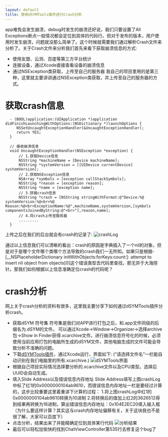 ```yaml
---
layout: default
title: 使用dSYMTools插件进行Crash分析
---
```


app难免会发生崩溃，debug时发生的崩溃还好说，我们只要设置了All Exceptions断点一般情况都会定位到具体的代码行。但对于发布的版本，用户使用时发生崩溃，问题就没那么简单了。这个时候就需要我们通过解析Crash文件来分析了。关于Crash文件来分析我们首先来看下获取崩溃信息的方式:
- 使用友盟、云测、百度等第三方平台统计
- 连接设备，通过Xcode直接查看设备的崩溃信息
- 通过NSException类获取，上传至自己的服务器
我自己的项目里用的是第三种，这里就主要讲讲通过NSException类获取，并上传至自己的服务器的方式。
# 获取crash信息

```
  - (BOOL)application:(UIApplication *)application didFinishLaunchingWithOptions:(NSDictionary *)launchOptions {
     NSSetUncaughtExceptionHandler(&UncaughtExceptionHandler);
     return YES;
  }

  // 接收崩溃信息
  void UncaughtExceptionHandler(NSException *exception) {
      // 1.获取Device信息
      NSString *machineName = [Device machineName];
      NSString *systemVersion = [[UIDevice currentDevice] systemVersion];
      // 2.获取NSException信息
      NSArray *symbols = [exception callStackSymbols];
      NSString *reason = [exception reason];
      NSString *name = [exception name];
      // 3.拼接crash信息
      NSString *crash = [NSString stringWithFormat:@"Device:%@ systemVersion:%@<br>%@ Reason:%@<br>ExceptionName:%@",machineName,systemVersion,[symbols componentsJoinedByString:@"<br>"],reason,name];
      // 4.将crash上传至服务器
      .........
  }
```

上传之后在我们的后台就会有crash的记录了:
![crashLog](http://upload-images.jianshu.io/upload_images/2427856-b9f5ef3229918e7a.png?imageMogr2/auto-orient/strip%7CimageView2/2/w/1240)

通过以上信息我们可以清晰的看出：crash的原因是字典插入了一个nil的对象，但是对于是哪个文件哪个类哪个方法导致的crash我们一无所知。如果只是根据-[__NSPlaceholderDictionary initWithObjects:forKeys:count:]: attempt to insert nil object from objects[0]这个错误类型去代码里查找，那无异于大海捞针。那我们如何根据以上信息准确定位crash的代码呢？
# crash分析
网上关于crash分析的资料有很多，这里我主要分享下如何通过dSYMTools插件分析crash。
- 获取dSYM 符号集
符号集是我们对APP进行打包之后，和.app文件同级的后缀名为.dSYM的文件。
可以通过Xcode->Window->Organizer->选择archive包->Show in Finder获得.xcarchive文件。进行崩溃信息符号化的时候，必须使用当前应用打包的电脑所生成的dSYM文件，其他电脑生成的文件可能会导致分析不准确的问题。
- 下载[dSYMTools插件](https://github.com/answer-huang/dSYMTools)，通过Xcode运行，界面如下:
(“请选择文件名”一栏能自动识别在我们电脑里的所有.xcarchive.)
![dSYMTools界面](http://upload-images.jianshu.io/upload_images/2427856-9c4155bd99351936.png?imageMogr2/auto-orient/strip%7CimageView2/2/w/1240)
- 根据自己项目实际情况选择要分析的.xcarchive文件以及CPU类型。选择后UUID会自动生成。
- 填入Slide Address以及错误信息内存地址
Slide Address填写上图crashLog中标了红1的0x0000000104ab9610，而错误信息内存地址一栏是要经过计算的，这步比较重要这里着重讲下计算的过程：
1.将上图crashLog中红1的0x0000000104ab9610转换为10进制
2.将转换后的值加上红2的3626512得到结果再转换为16进制，算出错误信息内存地址：0x104E2EC20填入输入框
（为什么要这样计算？其实这与crash内存地址偏移有关，关于这块我也不是很了解，大家可以百度下）
- 点击分析，结果出来了并能精确定位到具体某行代码
![分析结果](http://upload-images.jianshu.io/upload_images/2427856-1cf2650a027f8a00.png?imageMogr2/auto-orient/strip%7CimageView2/2/w/1240)
- 最后可以轻松加愉快的找到ChatViewController第535行去修复这个bug了


